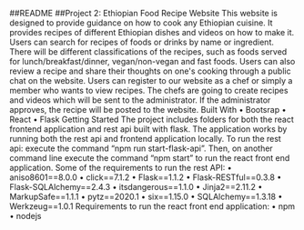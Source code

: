
##README
##Project 2: Ethiopian Food Recipe Website
This website is designed to provide guidance on how to cook any Ethiopian cuisine.  It provides recipes of different Ethiopian dishes and videos on how to make it. Users can search for recipes of foods or drinks by name or ingredient. There will be different classifications of the recipes, such as foods served for lunch/breakfast/dinner, vegan/non-vegan and fast foods. Users can also review a recipe and share their thoughts on one's cooking through a public chat on the website.
Users can register to our website as a chef or simply a member who wants to view recipes. The chefs are going to create recipes and videos which will be sent to the administrator. If the administrator approves, the recipe will be posted to the website.
Built With
•  Bootsrap
•  React
•  Flask
Getting Started
The project includes folders for both the react frontend application and rest api built with flask.
The application works by running both the rest api and frontend application locally. To run the rest api: execute the command “npm run start-flask-api”. Then, on another command line execute the command “npm start” to run the react front end application.
Some of the requirements to run the rest API:
•  aniso8601==8.0.0
•  click==7.1.2
•  Flask==1.1.2
•  Flask-RESTful==0.3.8
•  Flask-SQLAlchemy==2.4.3
•  itsdangerous==1.1.0
•  Jinja2==2.11.2
•  MarkupSafe==1.1.1
•  pytz==2020.1
•  six==1.15.0
•  SQLAlchemy==1.3.18
•  Werkzeug==1.0.1
Requirements to run the react front end application:
•  npm
•  nodejs
